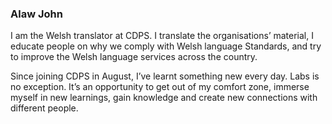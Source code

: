 ### Alaw John

I am the Welsh translator at CDPS. I translate the organisations’ material, I educate people on why we comply with Welsh language Standards, and try to improve the Welsh language services across the country. 

Since joining CDPS in August, I’ve learnt something new every day. Labs is no exception. It’s an opportunity to get out of my comfort zone, immerse myself in new learnings, gain knowledge and create new connections with different people. 
